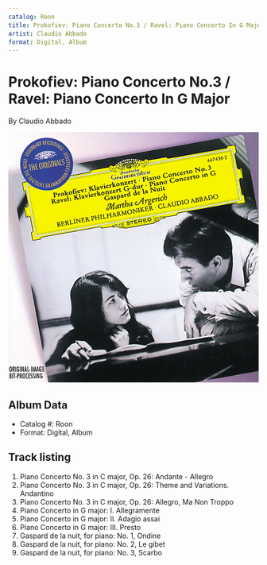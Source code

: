 ```yaml
---
catalog: Roon
title: Prokofiev: Piano Concerto No.3 / Ravel: Piano Concerto In G Major
artist: Claudio Abbado
format: Digital, Album
---
```


# Prokofiev: Piano Concerto No.3 / Ravel: Piano Concerto In G Major

By Claudio Abbado

![](../../assets/albumcovers/Claudio_Abbado-Prokofiev-_Piano_Concerto_No3_-_Ravel-_Piano_Concerto_In_G_Major.png)

## Album Data

- Catalog #: Roon
- Format: Digital, Album


## Track listing


1. Piano Concerto No. 3 in C major, Op. 26: Andante - Allegro
2. Piano Concerto No. 3 in C major, Op. 26: Theme and Variations. Andantino
3. Piano Concerto No. 3 in C major, Op. 26: Allegro, Ma Non Troppo
4. Piano Concerto in G major: I. Allegramente
5. Piano Concerto in G major: II. Adagio assai
6. Piano Concerto in G major: III. Presto
7. Gaspard de la nuit, for piano: No. 1, Ondine
8. Gaspard de la nuit, for piano: No. 2, Le gibet
9. Gaspard de la nuit, for piano: No. 3, Scarbo

